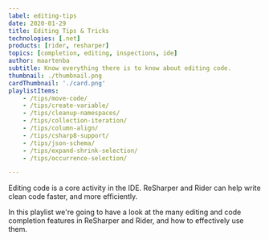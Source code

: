```yaml
---
label: editing-tips
date: 2020-01-29
title: Editing Tips & Tricks
technologies: [.net]
products: [rider, resharper]
topics: [completion, editing, inspections, ide]
author: maartenba
subtitle: Know everything there is to know about editing code. 
thumbnail: ./thumbnail.png
cardThumbnail: './card.png'
playlistItems:
    - /tips/move-code/
    - /tips/create-variable/
    - /tips/cleanup-namespaces/
    - /tips/collection-iteration/
    - /tips/column-align/
    - /tips/csharp8-support/
    - /tips/json-schema/
    - /tips/expand-shrink-selection/
    - /tips/occurrence-selection/

---
```



Editing code is a core activity in the IDE. ReSharper and Rider can help
write clean code faster, and more efficiently.

In this playlist we're going to have a look at the many editing and
code completion features in ReSharper and Rider, and how to effectively
use them.
